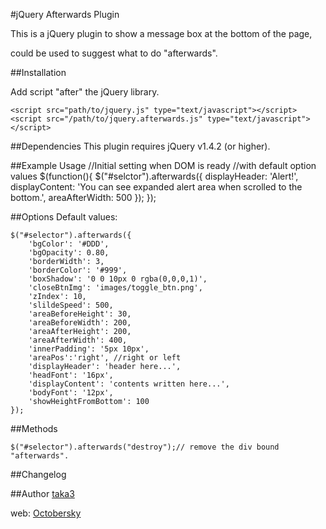 #jQuery Afterwards Plugin

This is a jQuery plugin to show a message box at the bottom of the page,

could be used to suggest what to do "afterwards".

##Installation

Add script "after" the jQuery library.

    <script src="path/to/jquery.js" type="text/javascript"></script>
    <script src="/path/to/jquery.afterwards.js" type="text/javascript"></script>

##Dependencies
This plugin requires jQuery v1.4.2 (or higher).

##Example Usage
    //Initial setting when DOM is ready
    //with default option values
    $(function(){
        $("#selctor").afterwards({
            displayHeader: 'Alert!',
            displayContent: 'You can see expanded alert area when scrolled to the bottom.',
            areaAfterWidth: 500
        });
    });


##Options
Default values:

    $("#selector").afterwards({
        'bgColor': '#DDD',
        'bgOpacity': 0.80,
        'borderWidth': 3,
        'borderColor': '#999',
        'boxShadow': '0 0 10px 0 rgba(0,0,0,1)',
        'closeBtnImg': 'images/toggle_btn.png',
        'zIndex': 10,
        'slildeSpeed': 500,
        'areaBeforeHeight': 30,
        'areaBeforeWidth': 200,
        'areaAfterHeight': 200,
        'areaAfterWidth': 400,
        'innerPadding': '5px 10px',
        'areaPos':'right', //right or left
        'displayHeader': 'header here...',
        'headFont': '16px',
        'displayContent': 'contents written here...',
        'bodyFont': '12px',
        'showHeightFromBottom': 100
    });


##Methods

    $("#selector").afterwards("destroy");// remove the div bound "afterwards".

##Changelog


##Author
[taka3](https://github.com/taka3)

web: [Octobersky](http://taka3.info)
